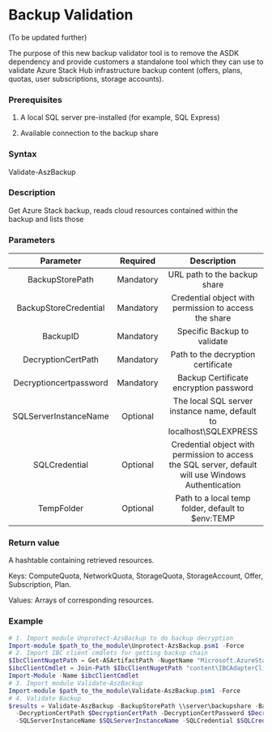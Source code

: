 # Backup Validation
(To be updated further)

The purpose of this new backup validator tool is to remove the ASDK dependency and provide customers a standalone tool which they can use to validate Azure Stack Hub infrastructure backup content (offers, plans, quotas, user subscriptions, storage accounts).

### Prerequisites
1. A local SQL server pre-installed (for example, SQL Express)

2. Available connection to the backup share

### Syntax
Validate-AszBackup

### Description
Get Azure Stack backup, reads cloud resources contained within the backup and lists those

### Parameters
| Parameter | Required | Description |
| :----: | :----: | :----: |
| BackupStorePath | Mandatory | URL path to the backup share |
| BackupStoreCredential | Mandatory | Credential object with permission to access the share |
| BackupID | Mandatory | Specific Backup to validate |
| DecryptionCertPath | Mandatory | Path to the decryption certificate |
| Decryptioncertpassword | Mandatory | Backup Certificate encryption password |
| SQLServerInstanceName | Optional | The local SQL server instance name, default to localhost\SQLEXPRESS |
| SQLCredential | Optional | Credential object with permission to access the SQL server, default will use Windows Authentication |
| TempFolder | Optional | Path to a local temp folder, default to $env:TEMP |

### Return value
A hashtable containing retrieved resources.

Keys: ComputeQuota, NetworkQuota, StorageQuota, StorageAccount, Offer, Subscription, Plan.

Values: Arrays of corresponding resources.

### Example
```powershell
# 1. Import module Unprotect-AzsBackup to do backup decryption
Import-module $path_to_the_module\Unprotect-AzsBackup.psm1 -Force
# 2. Import IBC client cmdlets for getting backup chain
$IbcClientNugetPath = Get-ASArtifactPath -NugetName "Microsoft.AzureStack.Fabric.Backup.IBCAdapterClient"
$ibcClientCmdlet = Join-Path $IbcClientNugetPath "content\IBCAdapterClientPkg\Microsoft.AzureStack.Fabric.Backup.Common.Client.Cmdlets.psd1"
Import-Module -Name $ibcClientCmdlet
# 3. Import module Validate-AszBackup
Import-module $path_to_the_module\Validate-AszBackup.psm1 -Force
# 4. Validate Backup
$results = Validate-AszBackup -BackupStorePath \\server\backupshare -BackupStoreCredential $ShareCredential -BackupID $BackupID `
  -DecryptionCertPath $DecryptionCertPath -DecryptionCertPassword $DecryptionCertPasswdSecureString `
  -SQLServerInstanceName $SQLServerInstanceName -SQLCredential $SQLCredential -TempFolder "D:\validtool\testfolder"
```

